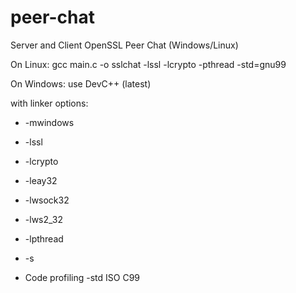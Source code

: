 # peer-chat
Server and Client OpenSSL Peer Chat (Windows/Linux)

On Linux: gcc main.c -o sslchat -lssl -lcrypto -pthread -std=gnu99

On Windows: use DevC++ (latest)

with linker options:

*  -mwindows
* -lssl
* -lcrypto
* -leay32 
* -lwsock32
* -lws2_32 
* -lpthread
* -s

* Code profiling -std ISO C99
